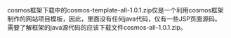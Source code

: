 cosmos框架下载中的cosmos-template-all-1.0.1.zip仅是一个利用cosmos框架制作的网站项目模板，因此，里面没有任何java代码，仅有一些JSP页面源码。
需要了解框架的java源代码的应该下载文件cosmos-all-1.0.1.zip。